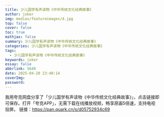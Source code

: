 ```yaml
---
title: 少儿国学有声读物《中华传统文化经典故事》
author: joker
img: medias/featureimages/4.jpg
top: false
cover: false
toc: true
mathjax: false
summary: 少儿国学有声读物《中华传统文化经典故事》
categories: 少儿国学有声读物《中华传统文化经典故事》
tags:
  - 少儿国学有声读物《中华传统文化经典故事》
keywords: joker
essay: false
abbrlink: 5649
date: 2025-04-20 23:40:14
coverImg:
password:
---
```


我用夸克网盘分享了「少儿国学有声读物《中华传统文化经典故事》」，点击链接即可保存。打开「夸克APP」，无需下载在线播放视频，畅享原画5倍速，支持电视投屏。
链接：https://pan.quark.cn/s/d05752934c69
